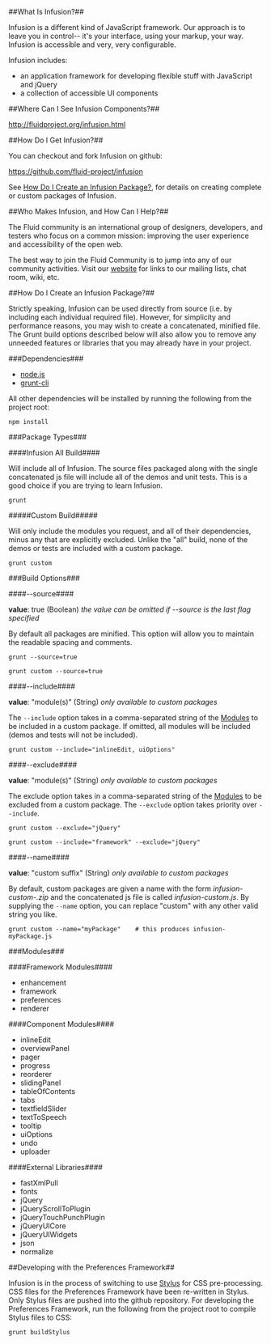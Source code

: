 
##What Is Infusion?##

Infusion is a different kind of JavaScript framework. Our approach is to leave you in control-- it's your interface, using your markup, your way. Infusion is accessible and very, very configurable.

Infusion includes:
* an application framework for developing flexible stuff with JavaScript and jQuery
* a collection of accessible UI components


##Where Can I See Infusion Components?##

<http://fluidproject.org/infusion.html>


##How Do I Get Infusion?##

You can checkout and fork Infusion on github:

<https://github.com/fluid-project/infusion>

See [How Do I Create an Infusion Package?](#how-do-i-create-an-infusion-package), for details on creating complete or custom packages of Infusion.

##Who Makes Infusion, and How Can I Help?##

The Fluid community is an international group of designers, developers, and testers who focus on a common mission: improving the user experience and accessibility of the open web.

The best way to join the Fluid Community is to jump into any of our community activities. Visit our [website](http://fluidproject.org/) for links to our mailing lists, chat room, wiki, etc.

##How Do I Create an Infusion Package?##

Strictly speaking, Infusion can be used directly from source (i.e. by including each individual required file). However, for simplicity and performance reasons, you may wish to create a concatenated, minified file. The Grunt build options described below will also allow you to remove any unneeded features or libraries that you may already have in your project.

###Dependencies###

* [node.js](http://nodejs.org/)
* [grunt-cli](http://gruntjs.com/)

All other dependencies will be installed by running the following from the project root:

    npm install

###Package Types###

####Infusion All Build####

Will include all of Infusion. The source files packaged along with the single concatenated js file will include all of the demos and unit tests. This is a good choice if you are trying to learn Infusion.

    grunt

#####Custom Build#####

Will only include the modules you request, and all of their dependencies, minus any that are explicitly excluded. Unlike the "all" build, none of the demos or tests are included with a custom package.

    grunt custom

###Build Options###

####--source####

__value__: true (Boolean)
_the value can be omitted if --source is the last flag specified_

By default all packages are minified. This option will allow you to maintain the readable spacing and comments.

    grunt --source=true

    grunt custom --source=true

####--include####

__value__: "module(s)" (String)
_only available to custom packages_

The `--include` option takes in a comma-separated string of the [Modules](#modules) to be included in a custom package. If omitted, all modules will be included (demos and tests will not be included).

    grunt custom --include="inlineEdit, uiOptions"

####--exclude####

__value__: "module(s)" (String)
_only available to custom packages_

The exclude option takes in a comma-separated string of the [Modules](#modules) to be excluded from a custom package. The `--exclude` option takes priority over `--include`.

    grunt custom --exclude="jQuery"

    grunt custom --include="framework" --exclude="jQuery"

####--name####

__value__: "custom suffix" (String)
_only available to custom packages_

By default, custom packages are given a name with the form _infusion-custom-<version>.zip_ and the concatenated js file is called _infusion-custom.js_. By supplying the `--name` option, you can replace "custom" with any other valid string you like.

    grunt custom --name="myPackage"    # this produces infusion-myPackage.js

###Modules###

####Framework Modules####

* enhancement
* framework
* preferences
* renderer

####Component Modules####

* inlineEdit
* overviewPanel
* pager
* progress
* reorderer
* slidingPanel
* tableOfContents
* tabs
* textfieldSlider
* textToSpeech
* tooltip
* uiOptions
* undo
* uploader

####External Libraries####

* fastXmlPull
* fonts
* jQuery
* jQueryScrollToPlugin
* jQueryTouchPunchPlugin
* jQueryUICore
* jQueryUIWidgets
* json
* normalize

##Developing with the Preferences Framework##

Infusion is in the process of switching to use [Stylus](http://learnboost.github.io/stylus/) for CSS pre-processing. CSS files for the Preferences Framework have been re-written in Stylus. Only Stylus files are pushed into the github repository. For developing the Preferences Framework, run the following from the project root to compile Stylus files to CSS:

    grunt buildStylus
